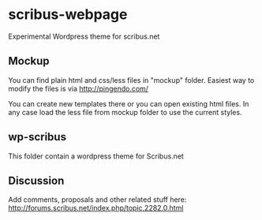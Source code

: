 # scribus-webpage
Experimental Wordpress theme for scribus.net

## Mockup
You can find plain html and css/less files in "mockup" folder. Easiest way to modify the files is via http://pingendo.com/

You can create new templates there or you can open existing html files. In any case load the less file from mockup folder to use the current styles.

## wp-scribus
This folder contain a wordpress theme for Scribus.net

## Discussion
Add comments, proposals and other related stuff here:
http://forums.scribus.net/index.php/topic,2282.0.html
